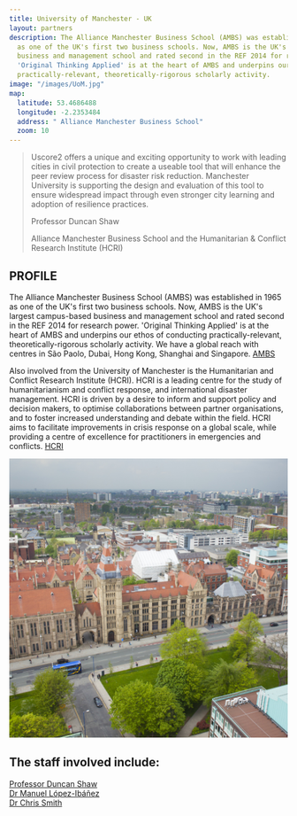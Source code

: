 ```yaml
---
title: University of Manchester - UK
layout: partners
description: The Alliance Manchester Business School (AMBS) was established in 1965
  as one of the UK's first two business schools. Now, AMBS is the UK's largest campus-based
  business and management school and rated second in the REF 2014 for research power.
  'Original Thinking Applied' is at the heart of AMBS and underpins our ethos of conducting
  practically-relevant, theoretically-rigorous scholarly activity.
image: "/images/UoM.jpg"
map:
  latitude: 53.4686488
  longitude: -2.2353484
  address: " Alliance Manchester Business School"
  zoom: 10
---
```


<div class="map" id="map"></div>

<section class="testimonial">
		<div class="container flex">
			<div class="testimonial-block">
				<blockquote>
					<p class="editable">Uscore2 offers a unique and exciting opportunity to work with leading cities in civil protection to create a useable tool that will enhance the peer review process for disaster risk reduction. Manchester University is supporting the design and evaluation of this tool to ensure widespread impact through even stronger city learning and adoption of resilience practices.</p>
					<p class="profile_author">Professor Duncan Shaw</p> 
					<p>Alliance Manchester Business School and the Humanitarian & Conflict Research Institute (HCRI)</p>
				</blockquote>
			</div>
		</div>
	</section>

## PROFILE 

The Alliance Manchester Business School (AMBS) was established in 1965 as one of the UK's first two business schools. Now, AMBS is the UK's largest campus-based business and management school and rated second in the REF 2014 for research power. 'Original Thinking Applied' is at the heart of AMBS and underpins our ethos of conducting practically-relevant, theoretically-rigorous scholarly activity. We have a global reach with centres in São Paolo, Dubai, Hong Kong, Shanghai and Singapore. [AMBS](www.mbs.ac.uk)
 
Also involved from the University of Manchester is the Humanitarian and Conflict Research Institute (HCRI). HCRI is a leading centre for the study of humanitarianism and conflict response, and international disaster management. HCRI is driven by a desire to inform and support policy and decision makers, to optimise collaborations between partner organisations, and to foster increased understanding and debate within the field. HCRI aims to facilitate improvements in crisis response on a global scale, while providing a centre of excellence for practitioners in emergencies and conflicts. [HCRI](www.hcri.ac.uk)

![University of Manchester - UK](/images/UoM.jpg "University of Manchester - UK")

## The staff involved include:
  [Professor Duncan Shaw](https://www.research.manchester.ac.uk/portal/duncan.shaw-2.html)  
  [Dr Manuel López-Ibáñez](http://www.mbs.ac.uk/research/people/profiles/mlopez-ibanez)  
  [Dr Chris Smith](http://www.mbs.ac.uk/research/people/profiles/csmith)  

<script type="text/javascript">
	window.mapData = {{ page.map | jsonify }};

	function initMap() {
		var myOptions = {
			scrollwheel: false,
			draggable: false,
			panControl: false,
			disableDefaultUI: true,
			zoom: window.mapData.zoom,
			maxZoom: window.mapData.zoom,
			minZoom: window.mapData.zoom,
			center: new google.maps.LatLng(window.mapData.latitude, window.mapData.longitude),
			mapTypeId: google.maps.MapTypeId.ROADMAP
		};
		map = new google.maps.Map(document.getElementById("map"), myOptions);
		marker = new google.maps.Marker({
			map: map,
			position: new google.maps.LatLng(window.mapData.latitude, window.mapData.longitude)
		});

		google.maps.event.addDomListener(window, "resize", function () {
			map.setCenter(myOptions.center);
		});
	}
</script>

<script async defer src="https://maps.googleapis.com/maps/api/js?key={{ site.google_maps_javascript_api_key }}&amp;callback=initMap"></script>
